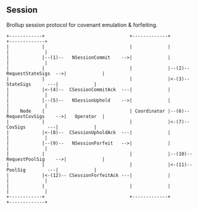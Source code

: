 ## Session
Brollup session protocol for covenant emulation & forfeiting.

    +------------+                               +-------------+                               +-------------+ 
    |            |                               |             |                               |             |
    |            |--(1)--   NSessionCommit    -->|             |                               |             |
    |            |                               |             |--(2)--   RequestStateSigs  -->|             |
    |            |                               |             |<-(3)--      StateSigs      ---|             | 
    |            |<-(4)--  CSessionCommitAck  ---|             |                               |             |
    |            |--(5)--   NSessionUphold    -->|             |                               |             |
    |    Node    |                               | Coordinator |--(6)--   RequestCovSigs    -->|   Operator  |
    |            |                               |             |<-(7)--      CovSigs        ---|             | 
    |            |<-(8)--  CSessionUpholdAck  ---|             |                               |             |
    |            |--(9)--   NSessionForfeit   -->|             |                               |             |
    |            |                               |             |--(10)--  RequestPoolSig    -->|             |
    |            |                               |             |<-(11)--     PoolSig        ---|             | 
    |            |<-(12)-- CSessionForfeitAck ---|             |                               |             |
    |            |                               |             |                               |             |
    +------------+                               +-------------+                               +-------------+ 